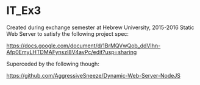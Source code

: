 # IT_Ex3

Created during exchange semester at Hebrew University, 2015-2016
Static Web Server to satisfy the following project spec:

https://docs.google.com/document/d/1BrMQVwQob_ddVIhn-Afp0EmyLHTDMAFynszl8V4avPc/edit?usp=sharing

Superceded by the following though:

https://github.com/AggressiveSneeze/Dynamic-Web-Server-NodeJS

